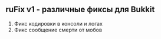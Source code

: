 ## ruFix v1 - различные фиксы для Bukkit ##

1. Фикс кодировки в консоли и логах
2. Фикс сообщение смерти от мобов